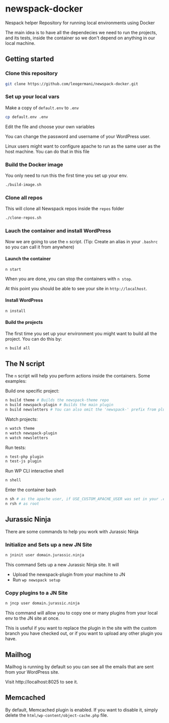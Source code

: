 # newspack-docker
Nespack helper Repository  for running local environments using Docker

The main idea is to have all the dependecies we need to run the projects, and its tests, inside the container so we don't depend on anything in our local machine.
## Getting started

### Clone this repository

```BASH
git clone https://github.com/leogermani/newspack-docker.git
```

### Set up your local vars

Make a copy of `default.env` to `.env`

```BASH
cp default.env .env
```

Edit the file and choose your own variables

You can change the password and username of your WordPress user.

Linux users might want to configure apache to run as the same user as the host machine. You can do that in this file

### Build the Docker image

You only need to run this the first time you set up your env.

```BASH
./build-image.sh
```

### Clone all repos

This will clone all Newspack repos inside the `repos` folder

```BASH
./clone-repos.sh
```

### Lauch the container and install WordPress

Now we are going to use the `n` script. (Tip: Create an alias in your `.bashrc` so you can call it from anywhere)

#### Launch the container
```BASH
n start
```

When you are done, you can stop the containers with `n stop`.

At this point you should be able to see your site in `http://localhost`.

#### Install WordPress
```BASH
n install
```

#### Build the projects

The first time you set up your environment you might want to build all the project. You can do this by:

```BASH
n build all
```

## The N script

The `n` script will help you perform actions inside the containers. Some examples:

Build one specific project:

```BASH
n build theme # Builds the newspack-theme repo
n build newspack-plugin # Builds the main plugin
n build newsletters # You can also omit the 'newspack-' prefix from plugins
```

Watch projects:

```BASH
n watch theme
n watch newspack-plugin
n watch newsletters
```

Run tests:

```BASH
n test-php plugin
n test-js plugin
```

Run WP CLI interactive shell

```BASH
n shell
```

Enter the container bash

```BASH
n sh # as the apache user, if USE_CUSTOM_APACHE_USER was set in your .env
n rsh # as root
```

## Jurassic Ninja

There are some commands to help you work with Jurassic Ninja

### Initialize and Sets up a new JN Site
```BASH
n jninit user domain.jurassic.ninja
```

This command Sets up a new Jurassic Ninja site. It will
* Upload the newspack-plugin from your machine to JN
* Run `wp newspack setup`

### Copy plugins to a JN Site
```BASH
n jncp user domain.jurassic.ninja
```

This command will allow you to copy one or many plugins from your local env to the JN site at once.

This is useful if you want to replace the plugin in the site with the custom branch you have checked out, or if you want to upload any other plugin you have.

## Mailhog

Mailhog is running by default so you can see all the emails that are sent from your WordPress site.

Visit http://localhost:8025 to see it.

## Memcached

By default, Memcached plugin is enabled. If you want to disable it, simply delete the `html/wp-content/object-cache.php` file.